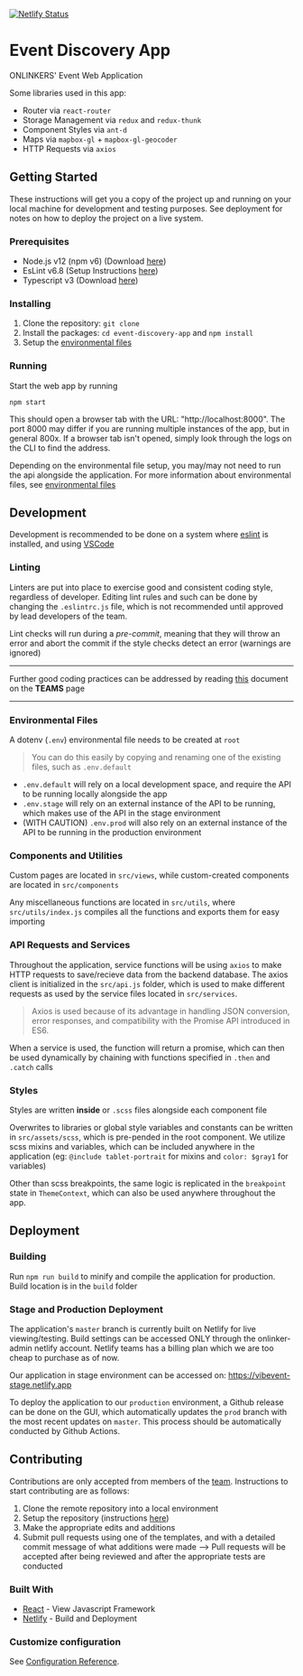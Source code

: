[![Netlify Status](https://api.netlify.com/api/v1/badges/91ce92f8-211d-4058-98c5-c57183cc31b9/deploy-status)](https://app.netlify.com/sites/onlinker-app/deploys)

# Event Discovery App
ONLINKERS' Event Web Application

Some libraries used in this app:
- Router via `react-router`
- Storage Management via `redux` and `redux-thunk`
- Component Styles via `ant-d`
- Maps via `mapbox-gl` + `mapbox-gl-geocoder`
- HTTP Requests via `axios`

## Getting Started

These instructions will get you a copy of the project up and running on your local machine for development and testing purposes. See deployment for notes on how to deploy the project on a live system.

### Prerequisites

- Node.js v12 (npm v6) (Download [here](https://nodejs.org/en/download/))
- EsLint v6.8 (Setup Instructions [here](https://eslint.org/))
- Typescript v3 (Download [here](https://www.typescriptlang.org/))

### Installing

1. Clone the repository: ```git clone```
2. Install the packages: ```cd event-discovery-app``` and ```npm install```
3. Setup the [environmental files](#environmental-files)

### Running

Start the web app by running

```npm start```

This should open a browser tab with the URL: "http://localhost:8000". The port 8000 may differ if you are running multiple instances of the app, but in general 800x. If a browser tab isn't opened, simply look through the logs on the CLI to find the address.

Depending on the environmental file setup, you may/may not need to run the api alongside the application. For more information about environmental files, see [environmental files](#environmental-files)

## Development

Development is recommended to be done on a system where [eslint](https://eslint.org/) is installed, and using [VSCode](https://code.visualstudio.com/)

### Linting

Linters are put into place to exercise good and consistent coding style, regardless of developer. Editing lint rules and such can be done by changing the `.eslintrc.js` file, which is not recommended until approved by lead developers of the team.

Lint checks will run during a *pre-commit*, meaning that they will throw an error and abort the commit if the style checks detect an error (warnings are ignored)

<hr />

Further good coding practices can be addressed by reading [this](https://github.com/orgs/onlinkers/teams/principal/discussions/1) document on the **TEAMS** page

<hr />

### Environmental Files

A dotenv (`.env`) environmental file needs to be created at `root`

> You can do this easily by copying and renaming one of the existing files, such as `.env.default`

- `.env.default` will rely on a local development space, and require the API to be running locally alongside the app
- `.env.stage` will rely on an external instance of the API to be running, which makes use of the API in the stage environment
- (WITH CAUTION) `.env.prod` will also rely on an external instance of the API to be running in the production environment

### Components and Utilities

Custom pages are located in `src/views`, while custom-created components are located in `src/components`

Any miscellaneous functions are located in `src/utils`, where `src/utils/index.js` compiles all the functions and exports them for easy importing

### API Requests and Services

Throughout the application, service functions will be using `axios` to make HTTP requests to save/recieve data from the backend database. The axios client is initialized in the `src/api.js` folder, which is used to make different requests as used by the service files located in `src/services`.

> Axios is used because of its advantage in handling JSON conversion, error responses, and compatibility with the Promise API introduced in ES6. 

When a service is used, the function will return a promise, which can then be used dynamically by chaining with functions specified in `.then` and `.catch` calls

### Styles

Styles are written **inside** or `.scss` files alongside each component file

Overwrites to libraries or global style variables and constants can be written in `src/assets/scss`, which is pre-pended in the root component. We utilize scss mixins and variables, which can be included anywhere in the application (eg: `@include tablet-portrait` for mixins and `color: $gray1` for variables)

Other than scss breakpoints, the same logic is replicated in the `breakpoint` state in `ThemeContext`, which can also be used anywhere throughout the app.

## Deployment

### Building

Run `npm run build` to minify and compile the application for production. Build location is in the `build` folder

### Stage and Production Deployment

The application's `master` branch is currently built on Netlify for live viewing/testing. Build settings can be accessed ONLY through the onlinker-admin netlify account. Netlify teams has a billing plan which we are too cheap to purchase as of now.

Our application in stage environment can be accessed on: https://vibevent-stage.netlify.app

To deploy the application to our `production` environment, a Github release can be done on the GUI, which automatically updates the `prod` branch with the most recent updates on `master`. This process should be automatically conducted by Github Actions.

## Contributing

Contributions are only accepted from members of the [team](https://github.com/orgs/onlinkers/people). Instructions to start contributing are as follows:

1. Clone the remote repository into a local environment
2. Setup the repository (instructions [here](#getting-started))
3. Make the appropriate edits and additions
4. Submit pull requests using one of the templates, and with a detailed commit message of what additions were made
--> Pull requests will be accepted after being reviewed and after the appropriate tests are conducted

### Built With

* [React](https://reactjs.org/docs/getting-started.html) - View Javascript Framework
* [Netlify](https://www.netlify.com/) - Build and Deployment

### Customize configuration
See [Configuration Reference](https://create-react-app.dev/docs/advanced-configuration/).
